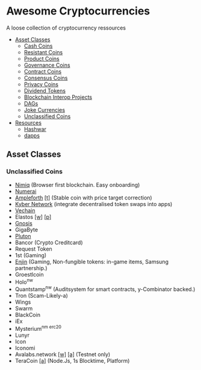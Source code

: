 # Awesome Cryptocurrencies
A loose collection of cryptocurrency ressources

- [Asset Classes](../../README.md#asset-classes)
  - [Cash Coins](../../README.md#cash-coins)
  - [Resistant Coins](../../README.md#resistant-coins)
  - [Product Coins](../../README.md#product-coins)
  - [Governance Coins](../../README.md#governance-coins)
  - [Contract Coins](../../README.md#contract-coins)
  - [Consensus Coins](../../README.md#consensus-coins)
  - [Privacy Coins](../../README.md#privacy-coins)
  - [Dividend Tokens](../../README.md#dividend-tokens)
  - [Blockchain Interop Projects](../../README.md#blockchain-interop-projects)
  - [DAGs](../../README.md#dags)
  - [Joke Currencies](../joke/README.md#joke-currencies)
  - [Unclassified Coins](#unclassified-coins)
- [Resources](../../README.md#resources)
  - [Hashwar](../../README.md#hashwars)
  - [dapps](../../README.md#dapps)

## Asset Classes

### Unclassified Coins

- [Nimiq](https://nimiq.com/whitepaper) (Browser first blockchain. Easy onboarding)
- [Numerai](https://numer.ai/)
- [Ampleforth](https://www.ampleforth.org/) [[t]](https://t.me/Ampleforth) (Stable coin with price target correction)
- [Kyber Network](https://kyber.network/) (integrate decentralised token swaps into apps)
- [Vechain](https://www.vechain.org/)
- Elastos [[w]](https://www.elastos.org/zh/) [[p]](https://www.elastos.org/downloads/elastos_whitepaper_en.pdf)
- [Gnosis](https://gnosis.io/)
- GigaByte
- [Pluton](https://plutus.it/)
- Bancor (Crypto Creditcard)
- Request Token
- 1st (Gaming)
- [Enjin](https://enjincoin.io/) (Gaming, Non-fungible tokens: in-game items, Samsung partnership.)
- Groestlcoin
- Holo<sup>nw</sup>
- Quantstamp<sup>nw</sup> (Auditsystem for smart contracts, y-Combinator backed.)
- Tron (Scam-Likely-a)
- Wings
- Swarm
- BlackCoin
- iEx
- Mysterium<sup>nm</sup><sup> </sup><sup>erc20</sup>
- Lunyr
- Icon
- Iconomi
- Avalabs.network [[w]](https://avalabs.network) [[a]](https://www.bloomberg.com/news/articles/2019-05-16/cornell-university-s-crypto-professor-to-launch-his-own-coin) (Testnet only)
- TeraCoin [[a]](https://bitcointalk.org/index.php?topic=4573801.0) (Node.Js, 1s Blocktime, Platform)
